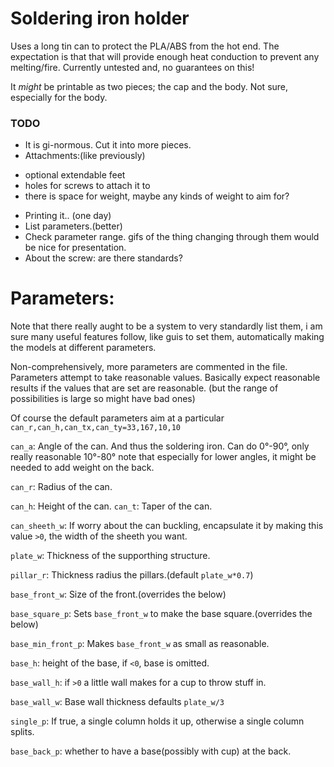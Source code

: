 
# Soldering iron holder
Uses a long tin can to protect the PLA/ABS from the hot end. 
The expectation is that that will provide enough heat conduction to prevent any
melting/fire. Currently untested and, no guarantees on this!

It *might* be printable as two pieces; the cap and the body. 
Not sure, especially for the body.

### TODO
* It is gi-normous. Cut it into more pieces.
* Attachments:(like previously)
 + optional extendable feet
 + holes for screws to attach it to
 + there is space for weight, maybe any kinds of weight to aim for?
* Printing it.. (one day)
* List parameters.(better)
* Check parameter range. gifs of the thing changing through them would be nice for
  presentation.
* About the screw: are there standards?

# Parameters:
Note that there really aught to be a system to very standardly list them, i am
sure many useful features follow, like guis to set them, automatically making 
the models at different parameters.

Non-comprehensively, more parameters are commented in the file.
Parameters attempt to take reasonable values. Basically expect reasonable results
if the values that are set are reasonable.
(but the range of possibilities is large so might have bad ones)

Of course the default parameters aim at a particular 
`can_r,can_h,can_tx,can_ty=33,167,10,10`

`can_a`: Angle of the can. And thus the soldering iron. Can do 0&deg;-90&deg;,
only really reasonable 10&deg;-80&deg; note that especially for lower angles,
it might be needed to add weight on the back.

`can_r`: Radius of the can.

`can_h`: Height of the can.
`can_t`: Taper of the can.

`can_sheeth_w`: If worry about the can buckling, encapsulate it by making this 
                value `>0`, the width of the sheeth you want.

`plate_w`: Thickness of the supporthing structure.

`pillar_r`: Thickness radius the pillars.(default `plate_w*0.7`)

`base_front_w`: Size of the front.(overrides the below)

`base_square_p`: Sets `base_front_w` to make the base square.(overrides the below)

`base_min_front_p`: Makes `base_front_w` as small as reasonable.

`base_h`: height of the base, if `<0`, base is omitted.

`base_wall_h`: if `>0` a little wall makes for a cup to throw stuff in.

`base_wall_w`: Base wall thickness defaults `plate_w/3`

`single_p`: If true, a single column holds it up, otherwise a single column splits.

`base_back_p`: whether to have a base(possibly with cup) at the back.
